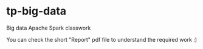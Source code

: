 # tp-big-data
Big data Apache Spark classwork

You can check the short "Report" pdf file to understand the required work :)
